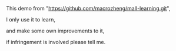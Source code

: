 This demo from "https://github.com/macrozheng/mall-learning.git",

I only use it to learn,

and make some own improvements to it,

if infringement is involved please tell me.
